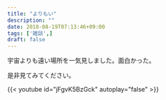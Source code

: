 ```yaml
---
title: "よりもい"
description: ""
date: 2018-08-19T07:13:46+09:00
tags: ['雑談',]
draft: false
---
```


宇宙よりも遠い場所を一気見しました。面白かった。

<!--more-->

是非見てみてください。

{{< youtube id="jFgvK5BzGck" autoplay="false" >}}
